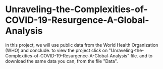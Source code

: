 # Unraveling-the-Complexities-of-COVID-19-Resurgence-A-Global-Analysis
in this project, we will use public data from the World Health Organization (WHO) and conclude.
to view the project click on "Unraveling-the-Complexities-of-COVID-19-Resurgence-A-Global-Analysis" file.
and to download the same data you can, from the file "Data".
